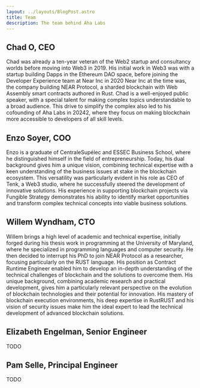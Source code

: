 ```yaml
---
layout: ../layouts/BlogPost.astro
title: Team
description: The team behind Aha Labs
---
```


## Chad O, CEO

Chad was already a ten-year veteran of the Web2 startup and
consultancy worlds before moving into Web3 in 2019. His initial work in Web3 was
with a startup building Dapps in the Ethereum DAO space, before joining the
Developer Experience team at Near Inc in 2020 Near Inc at the time was, the
company building NEAR Protocol, a sharded blockchain with Web Assembly smart
contracts authored in Rust. Chad is a well-enjoyed public speaker, with a
special talent for making complex topics understandable to a broad audience.
This drive to simplify the complex also led to his cofounding of Aha Labs in
20242, where they focus on making blockchain more accessible to developers of
all skill levels.

## Enzo Soyer, COO

Enzo is a graduate of CentraleSupélec and ESSEC Business School, where he
distinguished himself in the field of entrepreneurship. Today, his dual
background gives him a unique vision, combining technical expertise with a keen
understanding of the business issues at stake in the blockchain ecosystem. This
versatility was particularly evident in his role as CEO of Tenk, a Web3 studio,
where he successfully steered the development of innovative solutions. His
experience in supporting blockchain projects via Fungible Strategy demonstrates
his ability to identify market opportunities and transform complex technical
concepts into viable business solutions.

## Willem Wyndham, CTO

Willem brings a high level of academic and technical expertise,
initially forged during his thesis work in programming at the University of
Maryland, where he specialized in programming languages and computer security.
He then decided to interrupt his PhD to join NEAR Protocol as a researcher,
focusing particularly on the RUST language. His position as Contract Runtime
Engineer enabled him to develop an in-depth understanding of the technical
challenges of blockchain and the solutions to overcome them. His unique
background, combining academic research and practical development, gives him a
particularly relevant perspective on the evolution of blockchain technologies
and their potential for innovation. His mastery of blockchain execution
environments, his deep expertise in RustRUST and his vision of security issues
make him the ideal expert to lead the technical development of advanced
blockchain solutions.

## Elizabeth Engelman, Senior Engineer

TODO

## Pam Selle, Principal Engineer

TODO
